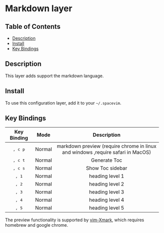 # Markdown layer

## Table of Contents

<!-- vim-markdown-toc GFM -->
* [Description](#description)
* [Install](#install)
* [Key Bindings](#key-bindings)

<!-- vim-markdown-toc -->

## Description

This layer adds support the markdown language.

## Install

To use this configuration layer, add it to your `~/.spacevim`.

## Key Bindings

Key Binding      | Mode   | Description
:---:            | :---:  | :---:
<kbd>, c p</kbd> | Normal | markdown preview (require chrome in linux and windows ,require safari in MacOS)
<kbd>, c t</kbd> | Normal | Generate Toc
<kbd>, c s</kbd> | Normal | Show Toc sidebar
<kbd>, 1</kbd>   | Normal | heading level 1
<kbd>, 2</kbd>   | Normal | heading level 2
<kbd>, 3</kbd>   | Normal | heading level 3
<kbd>, 4</kbd>   | Normal | heading level 4
<kbd>, 5</kbd>   | Normal | heading level 5

The preview functionality is supported by [vim-Xmark](https://github.com/junegunn/vim-xmark), which requires homebrew and google chrome.
